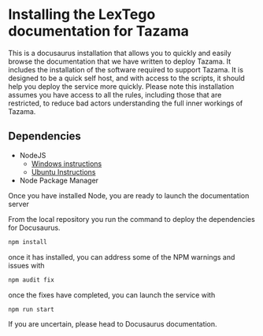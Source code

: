 <!-- GNU GENERAL PUBLIC LICENSE: Copyright © 2024 LexTego--> 

# Installing the LexTego documentation for Tazama

This is a docusaurus installation that allows you to quickly and easily browse the documentation that we have written to deploy Tazama. It includes the installation of the software required to support Tazama. It is designed to be a quick self host, and with access to the scripts, it should help you deploy the service more quickly. Please note this installation assumes you have access to all the rules, including those that are restricted, to reduce bad actors understanding the full inner workings of Tazama.

## Dependencies

- NodeJS
  - [Windows instructions](../docs/01_how_to_guides/01_setup_your_computer/windows/node/nodejs.md)
  - [Ubuntu Instructions](../docs/01_how_to_guides/01_setup_your_computer/ubuntu/01_server_setup/01_dependencies.md)
- Node Package Manager

Once you have installed Node, you are ready to launch the documentation server

From the local repository you run the command to deploy the dependencies for Docusaurus.

```bash
npm install
```

once it has installed, you can address some of the NPM warnings and issues with 

```bash
npm audit fix
```

once the fixes have completed, you can launch the service with 

```bash
npm run start
```

If you are uncertain, please head to Docusaurus documentation.